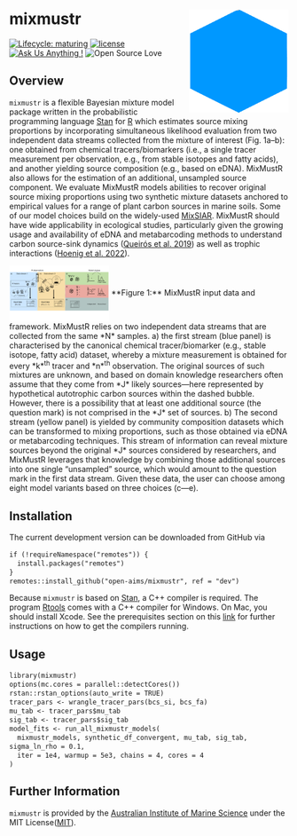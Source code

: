 <!-- README.md is generated from README.Rmd. Please edit that file -->

# mixmustr <img src="man/figures/logo.png" width = 180 alt="mixmustr Logo" align="right" />

<!-- badges: start -->

[![Lifecycle:
maturing](https://img.shields.io/badge/lifecycle-maturing-blue.svg)](https://lifecycle.r-lib.org/articles/stages.html)
[![license](https://img.shields.io/badge/license-MIT%20+%20file%20LICENSE-lightgrey.svg)](https://choosealicense.com/)
[![Ask Us Anything
!](https://img.shields.io/badge/Ask%20us-anything-1abc9c.svg)](https://github.com/open-AIMS/mixmustr/issues/new)
![Open Source
Love](https://badges.frapsoft.com/os/v2/open-source.svg?v=103)
<!-- badges: end -->

## Overview

`mixmustr` is a flexible Bayesian mixture model package written in the
probabilistic programming language [Stan](https://mc-stan.org/) for
[R](https://www.r-project.org/) which estimates source mixing
proportions by incorporating simultaneous likelihood evaluation from two
independent data streams collected from the mixture of interest (Fig.
1a–b): one obtained from chemical tracers/biomarkers (i.e., a single
tracer measurement per observation, e.g., from stable isotopes and fatty
acids), and another yielding source composition (e.g., based on eDNA).
MixMustR also allows for the estimation of an additional, unsampled
source component. We evaluate MixMustR models abilities to recover
original source mixing proportions using two synthetic mixture datasets
anchored to empirical values for a range of plant carbon sources in
marine soils. Some of our model choices build on the widely-used
[MixSIAR](https://github.com/brianstock/MixSIAR). MixMustR should have
wide applicability in ecological studies, particularly given the growing
usage and availability of eDNA and metabarcoding methods to understand
carbon source-sink dynamics ([Queirós et
al. 2019](https://esajournals.onlinelibrary.wiley.com/doi/10.1002/ecm.1366))
as well as trophic interactions ([Hoenig et
al. 2022](https://onlinelibrary.wiley.com/doi/abs/10.1111/mec.16688)).

<img src="man/figures/diagram.png" width = 180 alt="mixmustr Logo" align="center" />
**Figure 1:** MixMustR input data and framework. MixMustR relies on two
independent data streams that are collected from the same *N* samples.
a) the first stream (blue panel) is characterised by the canonical
chemical tracer/biomarker (e.g., stable isotope, fatty acid) dataset,
whereby a mixture measurement is obtained for every *k*<sup>th</sup>
tracer and *n*<sup>th</sup> observation. The original sources of such
mixtures are unknown, and based on domain knowledge researchers often
assume that they come from *J* likely sources—here represented by
hypothetical autotrophic carbon sources within the dashed bubble.
However, there is a possibility that at least one additional source (the
question mark) is not comprised in the *J* set of sources. b) The second
stream (yellow panel) is yielded by community composition datasets which
can be transformed to mixing proportions, such as those obtained via
eDNA or metabarcoding techniques. This stream of information can reveal
mixture sources beyond the original *J* sources considered by
researchers, and MixMustR leverages that knowledge by combining those
additional sources into one single “unsampled” source, which would
amount to the question mark in the first data stream. Given these data,
the user can choose among eight model variants based on three choices
(c—e).

## Installation

The current development version can be downloaded from GitHub via

    if (!requireNamespace("remotes")) {
      install.packages("remotes")
    }
    remotes::install_github("open-aims/mixmustr", ref = "dev")

Because `mixmustr` is based on [Stan](https://mc-stan.org/), a C++
compiler is required. The program
[Rtools](https://cran.r-project.org/bin/windows/Rtools/) comes with a
C++ compiler for Windows. On Mac, you should install Xcode. See the
prerequisites section on this
[link](https://github.com/stan-dev/rstan/wiki/RStan-Getting-Started) for
further instructions on how to get the compilers running.

## Usage

    library(mixmustr)
    options(mc.cores = parallel::detectCores())
    rstan::rstan_options(auto_write = TRUE)
    tracer_pars <- wrangle_tracer_pars(bcs_si, bcs_fa)
    mu_tab <- tracer_pars$mu_tab
    sig_tab <- tracer_pars$sig_tab
    model_fits <- run_all_mixmustr_models(
      mixmustr_models, synthetic_df_convergent, mu_tab, sig_tab, sigma_ln_rho = 0.1,
      iter = 1e4, warmup = 5e3, chains = 4, cores = 4
    )

## Further Information

`mixmustr` is provided by the [Australian Institute of Marine
Science](https://www.aims.gov.au/) under the MIT
License([MIT](https://opensource.org/license/mit/)).
